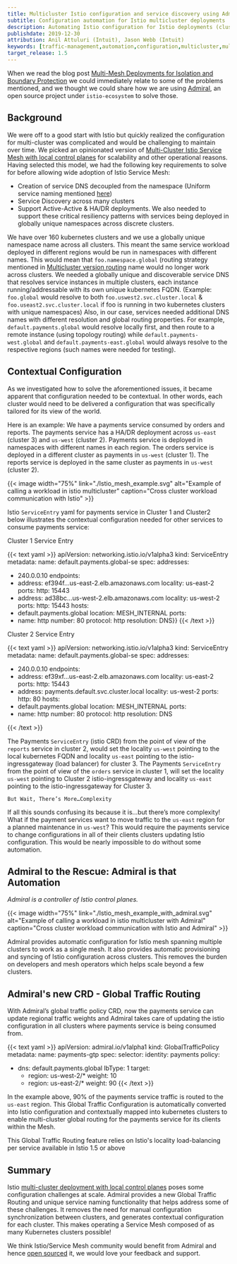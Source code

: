 ```yaml
---
title: Multicluster Istio configuration and service discovery using Admiral
subtitle: Configuration automation for Istio multicluster deployments
description: Automating Istio configuration for Istio deployments (clusters) that work as a single mesh.
publishdate: 2019-12-30
attribution: Anil Attuluri (Intuit), Jason Webb (Intuit)
keywords: [traffic-management,automation,configuration,multicluster,multi-mesh,gateway,federated,globalidentifer]
target_release: 1.5
---
```


When we read the blog post [Multi-Mesh Deployments for Isolation and Boundary Protection](https://istio.io/blog/2019/isolated-clusters/) we could immediately relate to some of the problems mentioned, and we thought we could share how we are using [Admiral](https://github.com/istio-ecosystem/admiral), an open source project under `istio-ecosystem` to solve those.

## Background

We were off to a good start with Istio but quickly realized the configuration for multi-cluster was complicated and would be challenging to maintain over time. We picked an opinionated version of [Multi-Cluster Istio Service Mesh with local control planes](https://istio.io/docs/setup/install/multicluster/gateways/#deploy-the-istio-control-plane-in-each-cluster) for scalability and other operational reasons. Having selected this model, we had the following  key requirements to solve for before allowing wide adoption of Istio Service Mesh:
- Creation of service DNS decoupled from the namespace (Uniform service naming mentioned [here](https://istio.io/blog/2019/isolated-clusters/#features-of-multi-mesh-deployments))
- Service Discovery across many clusters
- Support Active-Active & HA/DR deployments. We also needed to support these critical resiliency patterns with services being deployed in globally unique namespaces across discrete clusters.

We have over 160 kubernetes clusters and we use a globally unique namespace name across all clusters. This meant the same service workload deployed in different regions would be run in namespaces with different names. This would mean that `foo.namespace.global` (routing strategy mentioned in [Multicluster version routing](https://istio.io/blog/2019/multicluster-version-routing/) name would no longer work across clusters. We needed a globally unique and discoverable service DNS that resolves service instances in multiple clusters, each instance running/addressable with its own unique kubernetes FQDN. (Example: `foo.global` would resolve to both `foo.uswest2.svc.cluster.local` & `foo.useast2.svc.cluster.local` if foo is running in two kubernetes clusters with unique namespaces)
Also, in our case, services needed additional DNS names with different resolution and global routing properties. For example, `default.payments.global` would resolve locally first, and then route to a remote instance (using topology routing) while `default.payments-west.global` and `default.payments-east.global` would always resolve to the respective regions (such names were needed for testing).

## Contextual Configuration

As we investigated how to solve the aforementioned issues, it became apparent that configuration needed to be contextual. In other words, each cluster would need to be delivered a configuration that was specifically tailored for its view of the world.

Here is an example:
We have a payments service consumed by orders and reports. The payments service has a HA/DR deployment across `us-east` (cluster 3) and `us-west` (cluster 2). Payments service is deployed in namespaces with different names in each region. The orders service is deployed in a different cluster as payments in `us-west` (cluster 1). The reports service is deployed in the same cluster as payments in `us-west` (cluster 2).

{{< image width="75%"
    link="./Istio_mesh_example.svg"
    alt="Example of calling a workload in istio multicluster"
    caption="Cross cluster workload communication with Istio"
    >}}

 Istio `ServiceEntry` yaml for payments service in Cluster 1 and Cluster2 below illustrates the contextual configuration needed for other services to consume payments service:

Cluster 1 Service Entry

{{< text yaml >}}
apiVersion: networking.istio.io/v1alpha3
kind: ServiceEntry
metadata:
  name: default.payments.global-se
spec:
  addresses:
  - 240.0.0.10
  endpoints:
  - address: ef394f...us-east-2.elb.amazonaws.com
    locality: us-east-2
    ports:
      http: 15443
  - address: ad38bc...us-west-2.elb.amazonaws.com
    locality: us-west-2
    ports:
      http: 15443
  hosts:
  - default.payments.global
  location: MESH_INTERNAL
  ports:
  - name: http
    number: 80
    protocol: http
  resolution: DNS}}
{{< /text >}}

Cluster 2 Service Entry

{{< text yaml >}}
apiVersion: networking.istio.io/v1alpha3
kind: ServiceEntry
metadata:
  name: default.payments.global-se
spec:
  addresses:
  - 240.0.0.10
  endpoints:
  - address: ef39xf...us-east-2.elb.amazonaws.com
    locality: us-east-2
    ports:
      http: 15443
  - address: payments.default.svc.cluster.local
    locality: us-west-2
    ports:
      http: 80
  hosts:
  - default.payments.global
  location: MESH_INTERNAL
  ports:
  - name: http
    number: 80
    protocol: http
  resolution: DNS

{{< /text >}}

The Payments `ServiceEntry` (istio CRD) from the point of view of the `reports` service in cluster 2, would set the locality `us-west` pointing to the local kubernetes FQDN and locality `us-east` pointing to the istio-ingressgateway (load balancer) for cluster 3.
The Payments `ServiceEntry` from the point of view of the `orders` service in cluster 1, will set the locality `us-west` pointing to Cluster 2 istio-ingressgateway and locality `us-east` pointing to the istio-ingressgateway for Cluster 3.

`But Wait, There’s More…Complexity`

If all this sounds confusing its because it is…but there’s more complexity!
What if the payment services want to move traffic to the `us-east` region for a planned maintenance in `us-west`?
This would require the payments service to change configurations in all of their clients clusters updating Istio configuration. This would be nearly impossible to do without some automation.

## Admiral to the Rescue: Admiral is that Automation

_Admiral is a controller of Istio control planes._

{{< image width="75%"
    link="./Istio_mesh_example_with_admiral.svg"
    alt="Example of calling a workload in istio multicluster with Admiral"
    caption="Cross cluster workload communication with Istio and Admiral"
    >}}

Admiral provides automatic configuration for Istio mesh spanning multiple clusters to work as a single mesh. It also provides automatic provisioning and syncing of Istio configuration across clusters. This removes the burden on developers and mesh operators which helps scale beyond a few clusters.

## Admiral's new CRD - Global Traffic Routing

With Admiral’s global traffic policy CRD, now the payments service can update regional traffic weights and Admiral takes care of updating the istio configuration in all clusters where payments service is being consumed from.

{{< text yaml >}}
apiVersion: admiral.io/v1alpha1
kind: GlobalTrafficPolicy
metadata:
  name: payments-gtp
spec:
  selector:
    identity: payments
  policy:
  - dns: default.payments.global
    lbType: 1
    target:
    - region: us-west-2/*
      weight: 10
    - region: us-east-2/*
      weight: 90
{{< /text >}}

In the example above, 90% of the payments service traffic is routed to the `us-east` region. This Global Traffic Configuration is automatically converted into Istio configuration and contextually mapped into kubernetes clusters to enable multi-cluster global routing for the payments service for its clients within the Mesh.

This Global Traffic Routing feature relies on Istio's locality load-balancing per service available in Istio 1.5 or above

## Summary

Istio [multi-cluster deployment with local control planes](https://istio.io/docs/setup/install/multicluster/gateways/#deploy-the-istio-control-plane-in-each-cluster) poses some configuration challenges at scale. Admiral provides a new Global Traffic Routing and unique service naming functionality that helps address some of these challenges. It removes the need for manual configuration synchronization between clusters, and generates contextual configuration for each cluster. This makes operating a Service Mesh composed of as many Kubernetes clusters possible!

We think Istio/Service Mesh community would benefit from Admiral and hence [open sourced](https://github.com/istio-ecosystem/admiral) it, we would love your feedback and support.
